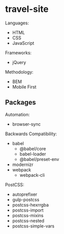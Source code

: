 # travel-site

Languages:
- HTML
- CSS
- JavaScript

Frameworks:
- jQuery

Methodology:
- BEM
- Mobile First

## Packages

Automation:
- browser-sync

Backwards Compatibility:
- babel
  - @babel/core
  - babel-loader
  - @babel/preset-env
- modernizr
- webpack
  - webpack-cli

PostCSS:
- autoprefixer
- gulp-postcss
- postcss-hexrrgba
- postcss-import
- postcss-mixins
- postcss-nested
- postcss-simple-vars
